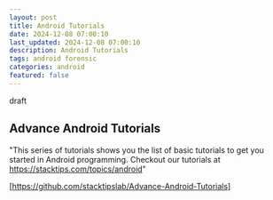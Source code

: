 ```yaml
---
layout: post
title: Android Tutorials
date: 2024-12-08 07:00:10
last_updated: 2024-12-08 07:00:10
description: Android Tutorials
tags: android forensic
categories: android
featured: false
---
```


draft

## Advance Android Tutorials

"This series of tutorials shows you the list of basic tutorials to get you started in Android programming. Checkout our tutorials at https://stacktips.com/topics/android"

[https://github.com/stacktipslab/Advance-Android-Tutorials]: https://github.com/stacktipslab/Advance-Android-Tutorials "Android Tutorials"

[https://github.com/stacktipslab/Advance-Android-Tutorials]
